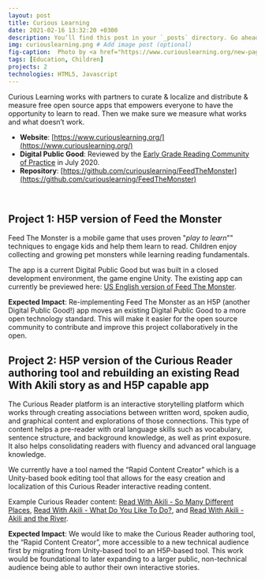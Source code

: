 ```yaml
---
layout: post
title: Curious Learning
date: 2021-02-16 13:32:20 +0300
description: You’ll find this post in your `_posts` directory. Go ahead and edit it and re-build the site to see your changes. # Add post description (optional)
img: curiouslearning.png # Add image post (optional)
fig-caption:  Photo by <a href="https://www.curiouslearning.org/new-page-1" target="_blank">Tinsley Galyean</a> # Add figcaption (optional)
tags: [Education, Children]
projects: 2
technologies: HTML5, Javascript
---
```


Curious Learning works with partners to curate & localize and distribute & measure free open source apps that empowers everyone to have the opportunity to learn to read. Then we make sure we measure what works and what doesn’t work.


* **Website**: [https://www.curiouslearning.org/](https://www.curiouslearning.org/)
* **Digital Public Good**: Reviewed by the [Early Grade Reading Community of Practice](https://digitalpublicgoods.net/blog/announcing-the-first-vetted-digital-public-goods-for-foundational-literacy-and-early-grade-reading/) in July 2020.
* **Repository**: [https://github.com/curiouslearning/FeedTheMonster](https://github.com/curiouslearning/FeedTheMonster)

<p>&nbsp;</p>

## Project 1: H5P version of Feed the Monster

Feed The Monster is a mobile game that uses proven "*play to learn*"" techniques to engage kids and help them learn to read. Children enjoy collecting and growing pet monsters while learning reading fundamentals.

The app is a current Digital Public Good but was built in a closed development environment, the game engine Unity. The existing app can currently be previewed here: [US English version of Feed The Monster](https://play.google.com/store/apps/details?id=com.eduapp4syria.feedthemonsterENGLISH).

**Expected Impact**: Re-implementing Feed The Monster as an H5P (another Digital Public Good!) app moves an existing Digital Public Good to a more open technology standard. This will make it easier for the open source community to contribute and improve this project collaboratively in the open.

## Project 2: H5P version of the Curious Reader authoring tool and rebuilding an existing Read With Akili story as and H5P capable app

The Curious Reader platform is an interactive storytelling platform which works through creating associations between written word, spoken audio, and graphical content and explorations of those connections. This type of content helps a pre-reader with oral language skills such as vocabulary, sentence structure, and background knowledge, as well as print exposure. It also helps consolidating readers with fluency and advanced oral language knowledge.

We currently have a tool named the “Rapid Content Creator” which is a Unity-based book editing tool that allows for the easy creation and localization of this Curious Reader interactive reading content.

Example Curious Reader content: [Read With Akili - So Many Different Places](https://play.google.com/store/apps/details?id=co.akiliandme.curiousreader.differentplaces), [Read With Akili - What Do You Like To Do?](https://play.google.com/store/apps/details?id=co.akiliandme.curiousreader.liketodo), and [Read With Akili - Akili and the River](https://play.google.com/store/apps/details?id=co.akiliandme.curiousreader.akiliriver).

**Expected Impact**: We would like to make the Curious Reader authoring tool, the “Rapid Content Creator”, more accessible to a new technical audience first by migrating from Unity-based tool to an H5P-based tool. This work would be foundational to later expanding to a larger public, non-technical audience being able to author their own interactive stories.
